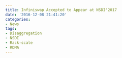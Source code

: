 ```yaml
---
title: Infiniswap Accepted to Appear at NSDI'2017
date: '2016-12-08 21:41:20'
categories:
- News
tags:
- Disaggregation
- NSDI
- Rack-scale
- RDMA
---
```


